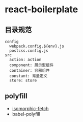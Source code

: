# react-boilerplate

## 目录规范

```
config
  webpack.config.${env}.js
  postcss.config.js
src
  action: action
  component: 展示型组件
  container: 容器组件
  constant: 常量定义
  store: store
```

## polyfill

* [isomorphic-fetch](https://github.com/matthew-andrews/isomorphic-fetch)
* babel-polyfill
